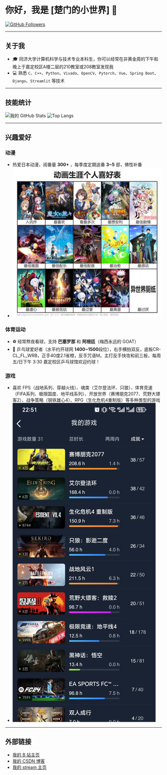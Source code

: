 # 你好，我是 [楚门的小世界] 👋

[![GitHub Followers](https://img.shields.io/github/followers/Truman-min-show?style=social)](https://github.com/Truman-min-show)

---

## 关于我

- 🎓 同济大学计算机科学与技术专业本科生，你可以经常在非黄金周的下午和晚上于嘉定校区A楼二层的210教室或208教室发现我
- 💻 熟悉 `C`、`C++`、`Python`、`Vivado`、`OpenCV`、`Pytorch`、`Vue`、`Spring Boot`、`Django`、`Streamlit` 等技术

---

## 技能统计

![我的 GitHub Stats](https://github-readme-stats.vercel.app/api?username=Truman-min-show&show_icons=true)
![Top Langs](https://github-readme-stats.vercel.app/api/top-langs/?username=Truman-min-show&layout=compact)

---

## 兴趣爱好

### 动漫
- 热爱日本动漫，阅番量 **300+** ，每季度定期追番 **3~5** 部，佛性补番
- ![简略动漫生涯爱好表](./anime.jpg)

### 体育运动
- ⚽️ 经常熬夜看球，支持 **巴塞罗那** 和 **阿根廷**（梅西永远的 GOAT）
- 🏓 乒乓球爱好者（水平约开球网 **1400~1500**段位），右手横拍双反，底板CR-CL_FL_WRB，正手40度2.1省橙，反手咒语M。主打反手快攻和前三板，每周五/日下午 3:30 嘉定校区乒乓球馆欢迎约球！

### 游戏
- 喜欢 FPS（战地系列、穿越火线）、魂类（艾尔登法环、只狼）、体育竞速（FIFA系列、极限国度、地平线系列）、开放世界（赛博朋克2077、荒野大镖客2）、战争策略（钢铁雄心4）、RPG（生化危机4重制版）等多种类型的游戏
- ![简略游戏生涯爱好表](./game.jpg)
---

## 外部链接

- [我的 B 站主页](https://space.bilibili.com/481025134?spm_id_from=333.1007.0.0)
- [我的 CSDN 博客](https://blog.csdn.net/Truman_min_show)
- [我的 stream 主页](https://steamcommunity.com/profiles/76561199494906644/)
